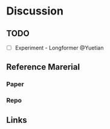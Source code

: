 # Discussion

## TODO
 - [ ] Experiment - Longformer @Yuetian

## Reference Marerial
### Paper

### Repo

## Links

